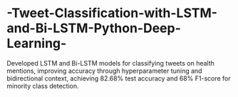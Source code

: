 # -Tweet-Classification-with-LSTM-and-Bi-LSTM-Python-Deep-Learning-
Developed LSTM and Bi-LSTM models for classifying tweets on health mentions, improving accuracy through hyperparameter tuning and bidirectional context, achieving 82.68% test accuracy and 68% F1-score for minority class detection.
